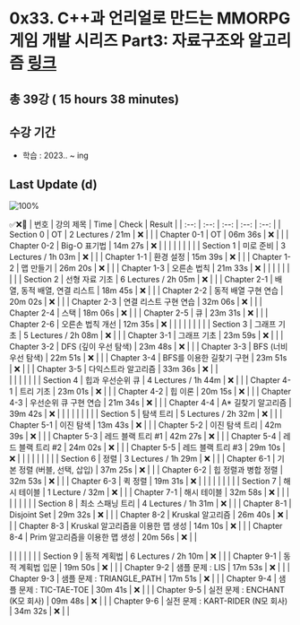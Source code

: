 # 0x33. C++과 언리얼로 만드는 MMORPG 게임 개발 시리즈 Part3: 자료구조와 알고리즘 [링크](https://www.inflearn.com/course/%EC%96%B8%EB%A6%AC%EC%96%BC-3d-mmorpg-3)

## 총 39강 ( 15 hours 38 minutes)

## 수강 기간 
- 학습          : 2023.. ~ ing

## Last Update (d)    

![100%](https://progress-bar.dev/0/?scale=39&title=progress&width=500&color=babaca&suffix=/39)

✅❌:hammer:
| 번호 | 강의 제목 | Time | Check | Result |
| :--: | :--: | :--: | :--: | :--: |
| Section 0 | OT | 2 Lectures / 21m | ❌ |  |
| Chapter 0-1 | OT | 06m 36s | ❌ | |
| Chapter 0-2 | Big-O 표기법 | 14m 27s | ❌ | |
| | | | | |
| Section 1 | 미로 준비 | 3 Lectures / 1h 03m | ❌ | |
| Chapter 1-1 | 환경 설정 | 15m 39s | ❌ | | 
| Chapter 1-2 | 맵 만들기 | 26m 20s | ❌ | |
| Chapter 1-3 | 오른손 법칙 | 21m 33s | ❌ | | 
| | | | | |
| Section 2 | 선형 자료 기초 | 6 Lectures / 2h 05m | ❌ | |
| Chapter 2-1 | 배열, 동적 배열, 연결 리스트 | 18m 45s | ❌ | | 
| Chapter 2-2 | 동적 배열 구현 연습 | 20m 02s | ❌ | |
| Chapter 2-3 | 연결 리스트 구현 연습 | 32m 06s | ❌ | | 
| Chapter 2-4 | 스택 | 18m 06s | ❌ | | 
| Chapter 2-5 | 큐 | 23m 31s | ❌ | |
| Chapter 2-6 | 오른손 법칙 개선 | 12m 35s | ❌ | | 
| | | | | |
| Section 3 | 그래프 기초 | 5 Lectures / 2h 08m | ❌ | |
| Chapter 3-1 | 그래프 기초 | 23m 59s | ❌ | | 
| Chapter 3-2 | DFS (깊이 우선 탐색) | 23m 48s | ❌ | |
| Chapter 3-3 | BFS (너비 우선 탐색) | 22m 51s | ❌ | | 
| Chapter 3-4 | BFS를 이용한 길찾기 구현 | 23m 51s | ❌ | | 
| Chapter 3-5 | 다익스트라 알고리즘 | 33m 36s | ❌ | |  
| | | | | |
| Section 4 | 힙과 우선순위 큐 | 4 Lectures / 1h 44m | ❌ | | 
| Chapter 4-1 | 트리 기초 | 23m 01s | ❌ | | 
| Chapter 4-2 | 힙 이론 | 20m 15s | ❌ | | 
| Chapter 4-3 | 우선순위 큐 구현 연습 | 21m 34s | ❌ | | 
| Chapter 4-4 | A* 길찾기 알고리즘 | 39m 42s | ❌ | | 
| | | | | |
| Section 5 | 탐색 트리 | 5 Lectures / 2h 32m | ❌ | | 
| Chapter 5-1 | 이진 탐색 | 13m 43s | ❌ | | 
| Chapter 5-2 | 이진 탐색 트리 | 42m 39s | ❌ | | 
| Chapter 5-3 | 레드 블랙 트리 #1 | 42m 27s | ❌ | | 
| Chapter 5-4 | 레드 블랙 트리 #2 | 24m 02s | ❌ | | 
| Chapter 5-5 | 레드 블랙 트리 #3 | 29m 10s | ❌ | | 
| | | | | |
| Section 6 | 정렬 | 3 Lectures / 1h 29m | ❌ | | 
| Chapter 6-1 | 기본 정렬 (버블, 선택, 삽입) | 37m 25s | ❌ | | 
| Chapter 6-2 | 힙 정렬과 병합 정렬 | 32m 53s | ❌ | | 
| Chapter 6-3 | 퀵 정렬 | 19m 31s | ❌ | | 
| | | | | |
| Section 7 | 해시 테이블 | 1 Lecture / 32m | ❌ | | 
| Chapter 7-1 | 해시 테이블 | 32m 58s | ❌ | | 
| | | | | |
| Section 8 | 최소 스패닝 트리 | 4 Lectures / 1h 31m | ❌ | | 
| Chapter 8-1 | Disjoint Set | 29m 32s | ❌ | | 
| Chapter 8-2 | Kruskal 알고리즘 | 26m 40s | ❌ | | 
| Chapter 8-3 | Kruskal 알고리즘을 이용한 맵 생성 | 14m 10s | ❌ | | 
| Chapter 8-4 | Prim 알고리즘을 이용한 맵 생성 | 20m 56s | ❌ | | 

| | | | | |
| Section 9 | 동적 계획법 | 6 Lectures / 2h 10m | ❌ | | 
| Chapter 9-1 | 동적 계획법 입문 | 19m 50s | ❌ | | 
| Chapter 9-2 | 샘플 문제 : LIS | 17m 53s | ❌ | | 
| Chapter 9-3 | 샘플 문제 : TRIANGLE_PATH | 17m 51s | ❌ | | 
| Chapter 9-4 | 샘플 문제 : TIC-TAE-TOE | 30m 41s | ❌ | | 
| Chapter 9-5 | 실전 문제 : ENCHANT (K모 회사) | 09m 48s | ❌ | | 
| Chapter 9-6 | 실전 문제 : KART-RIDER (N모 회사) | 34m 32s | ❌ | | 